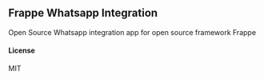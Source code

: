 ## Frappe Whatsapp Integration

Open Source Whatsapp integration app for open source framework Frappe

#### License

MIT